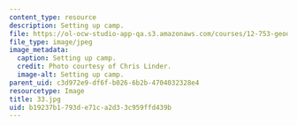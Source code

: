 ```yaml
---
content_type: resource
description: Setting up camp.
file: https://ol-ocw-studio-app-qa.s3.amazonaws.com/courses/12-753-geodynamics-seminar-spring-2006/b19237b1793de71ca2d33c959ffd439b_33.jpg
file_type: image/jpeg
image_metadata:
  caption: Setting up camp.
  credit: Photo courtesy of Chris Linder.
  image-alt: Setting up camp.
parent_uid: c3d972e9-df6f-b026-6b2b-4704032328e4
resourcetype: Image
title: 33.jpg
uid: b19237b1-793d-e71c-a2d3-3c959ffd439b
---
```

